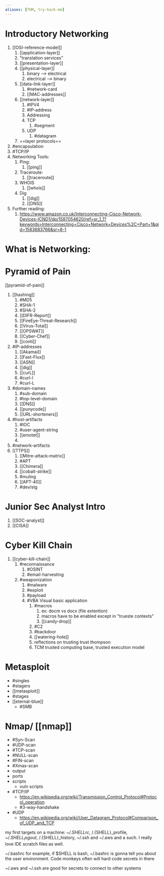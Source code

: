 ```yaml
---
aliases: [THM, try-hack-me]
---
```


# Introductory Networking
1. [[OSI-reference-model]]
	1. [[application-layer]]
	2. "translation services"
	3. [[presentation-layer]]
	4. [[physical-layer]]
		1. binary --> electrical 
		2. electrical --> binary
	5. [[data-link-layer]]
		1. #network-card 
		2. [[MAC-addresses]]
	6. [[network-layer]]
		1. #IPV4 
		2. #IP-address 
		3. Addressing
		4. TCP
			1. #segment
		5. UDP
			1. #datagram
	7. ==layer protocols==
2. #encapsulation 
3. #TCP/IP 
4. Networking Tools:
	1. Ping:
		1. [[ping]]
	2. Traceroute:
		1. [[traceroute]]
	3. WHOIS
		1. [[whois]]
	4. Dig
		1. [[dig]]
		2. [[DNS]] 
5. Further reading:
	1. https://www.amazon.co.uk/Interconnecting-Cisco-Network-Devices-ICND1/dp/1587054620/ref=sr_1_1?keywords=Interconnecting+Cisco+Network+Devices%2C+Part+1&qid=1583683766&sr=8-1

# What is Networking:

# Pyramid of Pain
[[pyramid-of-pain]] 
1. [[hashing]]
	1. #MD5
	2. #SHA-1 
	3. #SHA-2 
	4. [[DIFR-Report]]
	5. [[FireEye-Threat-Research]]
	6. [[Virus-Total]] 
	7. [[OPSWAT]]  
	8. [[Cyber-Chef]]
	9. [[conti]]
2. #IP-addresses 
	1. [[Akamai]]
	2. [[Fast-Flux]]
	3. [[ASN]] 
	4. [[dig]]
	5. [[curL]]
	6. #curl-I 
	7. #curl-L 
3. #domain-names
	1. #sub-domain
	2. #top-level-domain
	3. [[DNS]]
	4. [[punycode]]
	5. [[URL-shorteners]]
4. #host-artifacts
	1. #IOC 
	2. #user-agent-string 
	3. [[emotet]]
	4. 
5. #network-artifacts
6. [[TTPS]]
	1. [[Mitre-attack-matrix]]
	2. #APT
	3. [[Chimera]]
	4. [[cobalt-strike]]
	5. #muling
	6. [[APT-40]]
	7. #dev/stg

# Junior Sec Analyst Intro
1. [[SOC-analyst]] 
2. [[CISA]]

# Cyber Kill Chain
1. [[cyber-kill-chain]] 
	1. #reconnaissance
		1. #OSINT
		2. #email-harvesting
	2. #weaponization
		1. #malware 
		2. #exploit
		3. #payload 
		4. #VBA Visual basic application
			1. #macros
				1. ex: docm vs docx (file extention)
				2. macros have to be enabled except in "trueste contexts"
				3. [[candy-drop]]
			2. #C2 
			3. #backdoor
			4. [[watering-hole]]
			5. reflections on trusting trust thompson
			6. TCM trusted computing base, trusted execution model

# Metasploit
- #singles
- #stagers
- [[metasploit]]
- #stages
- [[eternal-blue]]
	- #SMB  

# Nmap/ [[nmap]] 
- #Syn-Scan
- #UDP-scan
- #TCP-scan
- #NULL-scan
- #FIN-scan
- #Xmas-scan
- output
- ports
- scripts
	- vuln scripts
- #TCP/IP 
	- https://en.wikipedia.org/wiki/Transmission_Control_Protocol#Protocol_operation
	- #3-way-handshake 
- #UDP
	- https://en.wikipedia.org/wiki/User_Datagram_Protocol#Comparison_of_UDP_and_TCP


my first targets on a machine: ~/.${SHELL}rc, ~/.${SHELL}_profile, ~/.${SHELL}_logout, ~/.${SHELL}_history, ~/.ssh and ~/.aws and a such. I really love IDE scratch files as well.

~/.bashrc for example, if $SHELL is bash, ~/.bashrc is gonna tell you about the user environment. Code monkeys often will hard code secrets in there

~/.aws and ~/.ssh are good for secrets to connect to other systems